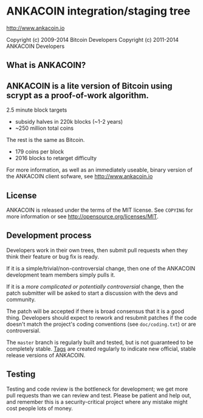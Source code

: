 ANKACOIN integration/staging tree
================================

http://www.ankacoin.io

Copyright (c) 2009-2014 Bitcoin Developers
Copyright 
(c) 2011-2014 ANKACOIN Developers

What is ANKACOIN?
----------------

ANKACOIN is a lite version of Bitcoin using scrypt as a proof-of-work algorithm.
 - 
2.5 minute block targets
 - subsidy halves in 220k blocks (~1-2 years)
 - ~250 million total coins

The rest is the same as Bitcoin.
 - 179 coins per block
 - 2016 blocks to retarget difficulty


For more information, as well as an immediately useable, binary version of
the ANKACOIN client sofware, see http://www.ankacoin.io

License
-------

ANKACOIN is released under the terms of the MIT license.
 See `COPYING` for more
information or see http://opensource.org/licenses/MIT.


Development process
-------------------

Developers work in their own trees, 
then submit pull requests when they think
their feature or bug fix is ready.

If it is a simple/trivial/non-controversial change, 
then one of the ANKACOIN
development team members simply pulls it.

If it is a *more complicated or potentially controversial* change, then the patch
submitter will be asked to start a
 discussion with the devs and community.

The patch will be accepted if there is broad consensus that it is a good thing.
Developers should expect to rework and resubmit patches
 if the code doesn't
match the project's coding conventions (see `doc/coding.txt`) or are
controversial.

The `master` branch is regularly built and tested, but is not guaranteed to 
be
completely stable. [Tags](https://github.com/ANKACOIN/SOURCE) are created
regularly to indicate new official, 
stable release versions of ANKACOIN.

Testing
-------

Testing and code review is the bottleneck for development; we get more pull
requests than we can review and test. 
Please be patient and help out, and
remember this is a security-critical project where any mistake might cost people
lots of money.

###


